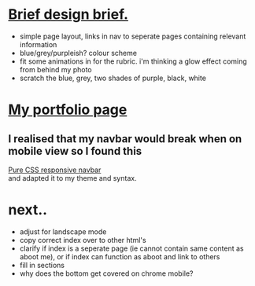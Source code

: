<!-- #### <ins>Notes and ref for assignment</ins>

# <ins>Design Brief</ins>

I want the page to flow seamlessly from top to bottom, but still have separate 'page' elements, so you can scroll down the whole thing and see animations and images but also useable links straight to my work history/skills, and contact info.

I imagine rounded edges and reasonably translucent buttons. Not iOS round maybe more windows XP, or youtube/amazon prime video. And translucent enough to be noticeable that there's a button, but not be an obvious __THIS IS A BUTTON__

## <ins>Colours</ins>

___Light mode___
- I'm thinking light muted summery with one or two obvious contrasts for text.

___Dark mode___
- Bladerunner/Night City cyberpunk vibes, neons, chrome and black (this might not work)


## css only carousel found here https://css-tricks.com/css-only-carousel/
- didnt end up using this(a little complicated for me at this stage), its a great idea though.
<br><br><br>

# After misunderstanding the assignment, I'll start again from here.
<p>Ignore the above, I'm big dumb. That will still stand for my eventual portfolio page (maybe. this might end up looking more professional)</p><br> -->

# <ins>Brief design brief.</ins>

- simple page layout, links in nav to seperate pages containing relevant information
- blue/grey/purpleish? colour scheme
- fit some animations in for the rubric. i'm thinking a glow effect coming from behind my photo
- scratch the blue, grey, two shades of purple, black, white


</p>

# [My portfolio page](https://dom-andrewartha-portfolio.netlify.app/contact)


## I realised that my navbar would break when on mobile view so I found this
[Pure CSS responsive navbar](https://codepen.io/jo_Geek/pen/xgbaEr)  
and adapted it to my theme and syntax.


# next..
- adjust for landscape mode
- copy correct index over to other html's
- clarify if index is a seperate page (ie cannot contain same content as aboot me), or if index can function as aboot and link to others
- fill in sections
- why does the bottom get covered on chrome mobile?